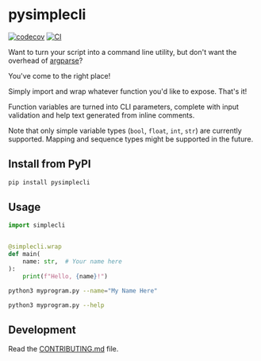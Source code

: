 # pysimplecli

[![codecov](https://codecov.io/gh/inno/pysimplecli/branch/main/graph/badge.svg?token=project_urlname_token_here)](https://codecov.io/gh/inno/pysimplecli)
[![CI](https://github.com/inno/pysimplecli/actions/workflows/main.yml/badge.svg)](https://github.com/inno/pysimplecli/actions/workflows/main.yml)

Want to turn your script into a command line utility, but don't want the
overhead of [argparse](https://docs.python.org/3/library/argparse.html)?

You've come to the right place!

Simply import and wrap whatever function you'd like to expose. That's it!

Function variables are turned into CLI parameters, complete with input
validation and help text generated from inline comments.

Note that only simple variable types (`bool`, `float`, `int`, `str`) are
currently supported. Mapping and sequence types might be supported in the
future.

## Install from PyPI

```bash
pip install pysimplecli
```

## Usage

```py
import simplecli


@simplecli.wrap
def main(
    name: str,  # Your name here
):
    print(f"Hello, {name}!")
```

```bash
python3 myprogram.py --name="My Name Here"
```

```bash
python3 myprogram.py --help
```

## Development

Read the [CONTRIBUTING.md](CONTRIBUTING.md) file.
